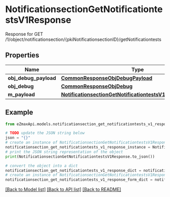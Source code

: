 # NotificationsectionGetNotificationtestsV1Response

Response for GET /1/object/notificationsection/{pkiNotificationsectionID}/getNotificationtests

## Properties

Name | Type | Description | Notes
------------ | ------------- | ------------- | -------------
**obj_debug_payload** | [**CommonResponseObjDebugPayload**](CommonResponseObjDebugPayload.md) |  | 
**obj_debug** | [**CommonResponseObjDebug**](CommonResponseObjDebug.md) |  | [optional] 
**m_payload** | [**NotificationsectionGetNotificationtestsV1ResponseMPayload**](NotificationsectionGetNotificationtestsV1ResponseMPayload.md) |  | 

## Example

```python
from eZmaxApi.models.notificationsection_get_notificationtests_v1_response import NotificationsectionGetNotificationtestsV1Response

# TODO update the JSON string below
json = "{}"
# create an instance of NotificationsectionGetNotificationtestsV1Response from a JSON string
notificationsection_get_notificationtests_v1_response_instance = NotificationsectionGetNotificationtestsV1Response.from_json(json)
# print the JSON string representation of the object
print(NotificationsectionGetNotificationtestsV1Response.to_json())

# convert the object into a dict
notificationsection_get_notificationtests_v1_response_dict = notificationsection_get_notificationtests_v1_response_instance.to_dict()
# create an instance of NotificationsectionGetNotificationtestsV1Response from a dict
notificationsection_get_notificationtests_v1_response_form_dict = notificationsection_get_notificationtests_v1_response.from_dict(notificationsection_get_notificationtests_v1_response_dict)
```
[[Back to Model list]](../README.md#documentation-for-models) [[Back to API list]](../README.md#documentation-for-api-endpoints) [[Back to README]](../README.md)


